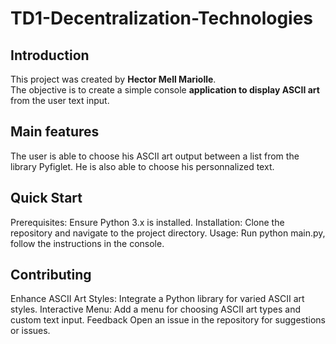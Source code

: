 # TD1-Decentralization-Technologies
## Introduction
This project was created by **Hector Mell Mariolle**.  
The objective is to create a simple console **application to display ASCII art** from the user text input. 

## Main features
The user is able to choose his ASCII art output between a list from the library Pyfiglet. 
He is also able to choose his personnalized text.

## Quick Start
Prerequisites: Ensure Python 3.x is installed.
Installation: Clone the repository and navigate to the project directory.
Usage: Run python main.py, follow the instructions in the console.

## Contributing
Enhance ASCII Art Styles: Integrate a Python library for varied ASCII art styles.
Interactive Menu: Add a menu for choosing ASCII art types and custom text input.
Feedback
Open an issue in the repository for suggestions or issues.